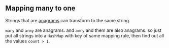 ## Mapping many to one 

Strings that are [anagrams](http://en.wikipedia.org/wiki/Anagram) can transform to the same string.

`mary` and `army` are anagrams. and `amry` and them are also anagrams.
so just put all strings into a `HashMap` with key of same mapping rule, then find out all the values `count > 1`.

